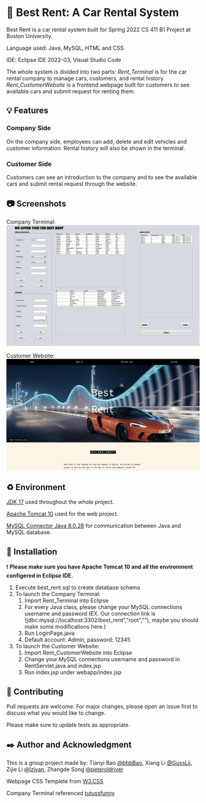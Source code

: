 # :car: Best Rent: A Car Rental System

Best Rent is a car rental system built for Spring 2022 CS 411 B1 Project at Boston University. 

Language used: Java, MySQL, HTML and CSS

IDE: Eclipse IDE 2022-03, Visual Studio Code

The whole system is divided into two parts: *Rent_Terminal* is for the car rental company to manage cars, customers, and rental history. *Rent_CustomerWebsite* is a frontend webpage built for customers to see available cars and submit request for renting them. 

## :bulb: Features

### Company Side

On the company side, employees can add, delete and edit vehicles and customer information. Rental history will also be shown in the terminal.

### Customer Side

Customers can see an introduction to the company and to see the available cars and submit rental request through the website. 

## :camera: Screenshots

Company Terminal:
![Company Terminal](/Screenshots/terminal.png)

Customer Website:
![Customer Website](/Screenshots/webpage.png)

## :recycle: Environment

[JDK 17](https://www.oracle.com/java/technologies/downloads/#java17) used throughout the whole project.

[Apache Tomcat 10](https://tomcat.apache.org/download-10.cgi) used for the web project. 

[MySQL Connector Java 8.0.28](https://dev.mysql.com/downloads/connector/j/) for communication between Java and MySQL database.

## :wrench: Installation

:heavy_exclamation_mark: **Please make sure you have Apache Tomcat 10 and all the environment configered in Eclipse IDE.**

1. Execute best_rent.sql to create database schema
2. To launch the Company Terminal:
     1. Import Rent_Terminal into Eclipse
     2. For every Java class, please change your MySQL connections username and password
          (EX. Our connection link is (jdbc:mysql://localhost:3302/best_rent","root",""), maybe you should make some modifications here.)
     3. Run LoginPage.java
     4. Default account: Admin, password: 12345
3. To launch the Customer Website:
     1. Import Rent_CustomerWebsite into Eclipse
     2. Change your MySQL connections username and password in RentServlet.java and index.jsp
     3. Run index.jsp under webapp/index.jsp

## :notebook: Contributing
Pull requests are welcome. For major changes, please open an issue first to discuss what you would like to change.

Please make sure to update tests as appropriate.

## :black_nib: Author and Acknowledgment
This is a group project made by: Tianyi Bao [@bbbBao](https://github.com/bbbBao), Xiang Li [@GussLii](https://github.com/GussLii), Zijie Li [@lzivan](https://github.com/lzivan), Zhangde Song [@peteroldriver](https://github.com/peteroldriver)

Webpage CSS Templete from [W3.CSS](https://www.w3schools.com/w3css/default.asp)

Company Terminal referenced [tutussfunny](https://www.tutussfunny.com/car-rental-system-project-in-java/)
